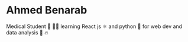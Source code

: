 # Ahmed Benarab
Medical Student 💊 👨‍🔬 learning React js ⚛️  and python 🐍 for web dev and data analysis 🔣 🔥

